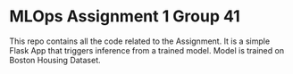 # MLOps Assignment 1 Group 41

This repo contains all the code related to the Assignment. It is a simple Flask App that triggers inference from a trained model. Model is trained on Boston Housing Dataset.